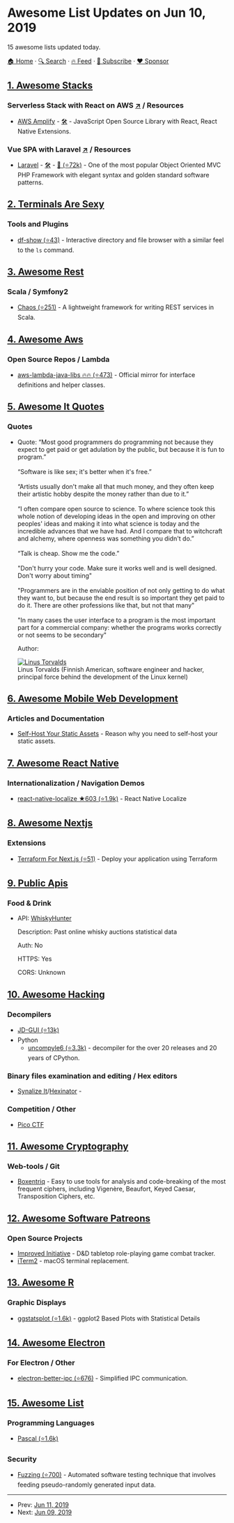# Awesome List Updates on Jun 10, 2019

15 awesome lists updated today.

[🏠 Home](/README.md) · [🔍 Search](https://www.trackawesomelist.com/search/) · [🔥 Feed](https://www.trackawesomelist.com/rss.xml) · [📮 Subscribe](https://trackawesomelist.us17.list-manage.com/subscribe?u=d2f0117aa829c83a63ec63c2f&id=36a103854c) · [❤️  Sponsor](https://github.com/sponsors/theowenyoung)



## [1. Awesome Stacks](/content/stackshareio/awesome-stacks/README.md)

### Serverless Stack with React on AWS   [↗](https://awesomestacks.dev/serverless-stack-with-react-on-aws) / Resources

*   [AWS Amplify](https://aws-amplify.github.io/) - [🛠️](https://stackshare.io/aws-amplify) - JavaScript Open Source Library with React, React Native Extensions.

### Vue SPA with Laravel   [↗](https://awesomestacks.dev/vue-spa-with-laravel) / Resources

*   [Laravel](https://laravel.com/) - [🛠](https://stackshare.io/laravel)  - [🐙 (⭐72k)](https://github.com/laravel/laravel) - One of the most popular Object Oriented MVC PHP Framework with elegant syntax and golden standard software patterns.

## [2. Terminals Are Sexy](/content/k4m4/terminals-are-sexy/README.md)

### Tools and Plugins

*   [df-show (⭐43)](https://github.com/roberthawdon/dfshow) - Interactive directory and file browser with a similar feel to the `ls` command.

## [3. Awesome Rest](/content/marmelab/awesome-rest/README.md)

### Scala / Symfony2

*   [Chaos (⭐251)](https://github.com/mesosphere/chaos) - A lightweight framework for writing REST services in Scala.

## [4. Awesome Aws](/content/donnemartin/awesome-aws/README.md)

### Open Source Repos / Lambda

*   [aws-lambda-java-libs :fire::fire: (⭐473)](https://github.com/aws/aws-lambda-java-libs) - Official mirror for interface definitions and helper classes.

## [5. Awesome It Quotes](/content/victorlaerte/awesome-it-quotes/README.md)

### Quotes

- Quote: “Most good programmers do programming not because they expect to get paid or get adulation by the public, but because it is fun to program.” <br><br> “Software is like sex; it's better when it's free.” <br><br> “Artists usually don't make all that much money, and they often keep their artistic hobby despite the money rather than due to it.” <br><br> “I often compare open source to science. To where science took this whole notion of developing ideas in the open and improving on other peoples' ideas and making it into what science is today and the incredible advances that we have had. And I compare that to witchcraft and alchemy, where openness was something you didn't do.” <br><br> “Talk is cheap. Show me the code.” <br><br> "Don't hurry your code. Make sure it works well and is well designed. Don't worry about timing" <br><br> "Programmers are in the enviable position of not only getting to do what they want to, but because the end result is so important they get paid to do it. There are other professions like that, but not that many" <br><br> "In many cases the user interface to a program is the most important part for a commercial company: whether the programs works correctly or not seems to be secondary"

  Author: <div id="linus-torvalds"></div> [![Linus Torvalds](https://github.com/victorlaerte/awesome-it-quotes/raw/master/images/linus_torvalds.jpg)](https://en.wikipedia.org/wiki/Linus_Torvalds) <br> Linus Torvalds (Finnish American, software engineer and hacker, principal force behind the development of the Linux kernel)



## [6. Awesome Mobile Web Development](/content/myshov/awesome-mobile-web-development/README.md)

### Articles and Documentation

*   [Self-Host Your Static Assets](https://csswizardry.com/2019/05/self-host-your-static-assets/) - Reason why you need to self-host your static assets.

## [7. Awesome React Native](/content/jondot/awesome-react-native/README.md)

### Internationalization / Navigation Demos

*   [react-native-localize ★603 (⭐1.9k)](https://github.com/react-native-community/react-native-localize) - React Native Localize

## [8. Awesome Nextjs](/content/unicodeveloper/awesome-nextjs/README.md)

### Extensions

*   [Terraform For Next.js (⭐51)](https://github.com/ematipico/terraform-nextjs-plugin) - Deploy your application using Terraform

## [9. Public Apis](/content/public-apis/public-apis/README.md)

### Food & Drink

- API: [WhiskyHunter](https://whiskyhunter.net/api/)

  Description: Past online whisky auctions statistical data

  Auth: No

  HTTPS: Yes

  CORS: Unknown



## [10. Awesome Hacking](/content/carpedm20/awesome-hacking/README.md)

### Decompilers

*   [JD-GUI (⭐13k)](https://github.com/java-decompiler/jd-gui)
*   Python
    *   [uncompyle6 (⭐3.3k)](https://github.com/rocky/python-uncompyle6) - decompiler for the over 20 releases and 20 years of CPython.

### Binary files examination and editing / Hex editors

*   [Synalize It](https://www.synalysis.net/)/[Hexinator](https://hexinator.com/) -

### Competition / Other

*   [Pico CTF](https://picoctf.com/)

## [11. Awesome Cryptography](/content/sobolevn/awesome-cryptography/README.md)

### Web-tools / Git

*   [Boxentriq](https://www.boxentriq.com/code-breaking) - Easy to use tools for analysis and code-breaking of the most frequent ciphers, including Vigenère, Beaufort, Keyed Caesar, Transposition Ciphers, etc.

## [12. Awesome Software Patreons](/content/uraimo/awesome-software-patreons/README.md)

### Open Source Projects

*   [Improved Initiative](https://www.patreon.com/improvedinitiative) - D\&D tabletop role-playing game combat tracker.
*   [iTerm2](https://www.patreon.com/gnachman) - macOS terminal replacement.

## [13. Awesome R](/content/qinwf/awesome-R/README.md)

### Graphic Displays

*   [ggstatsplot (⭐1.6k)](https://github.com/IndrajeetPatil/ggstatsplot) - ggplot2 Based Plots with Statistical Details

## [14. Awesome Electron](/content/sindresorhus/awesome-electron/README.md)

### For Electron / Other

*   [electron-better-ipc (⭐676)](https://github.com/sindresorhus/electron-better-ipc) - Simplified IPC communication.

## [15. Awesome List](/content/sindresorhus/awesome/README.md)

### Programming Languages

*   [Pascal (⭐1.6k)](https://github.com/Fr0sT-Brutal/awesome-pascal#readme)

### Security

*   [Fuzzing (⭐700)](https://github.com/cpuu/awesome-fuzzing#readme) - Automated software testing technique that involves feeding pseudo-randomly generated input data.

---

- Prev: [Jun 11, 2019](/content/2019/06/11/README.md)
- Next: [Jun 09, 2019](/content/2019/06/09/README.md)